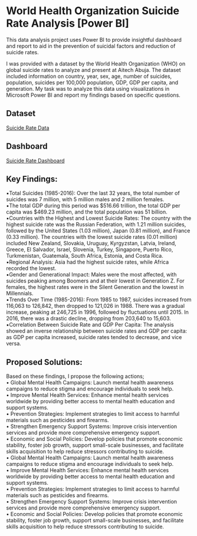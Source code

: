 # World Health Organization Suicide Rate Analysis [Power BI]  
This data analysis project uses Power BI to provide insightful dashboard and report to aid in the prevention of suicidal factors and reduction of suicide rates.

I was provided with a dataset by the World Health Organization (WHO) on global suicide rates to analyze and present at Aitech Abuja. The dataset included information on country, year, sex,
age, number of suicides, population, suicides per 100,000 population, GDP, GDP per capita, and generation. My task was to analyze this data using visualizations in Microsoft Power BI and
report my findings based on specific questions.

## Dataset  
<a href="https://1drv.ms/x/c/ebab623a643e4df1/ESkIcYVEdZVPl1W77ZPmIpIBEjzIgzDvJkpz4xncxlYW6A?e=IUmnHn">Suicide Rate Data</a>  
## Dashboard  
<a href="https://1drv.ms/i/c/ebab623a643e4df1/ETRsxhoIiNxOrgUb7Vz7R7cBdn4LqGX_La4pbO07lAwpMg?e=kPCQad">Suicide Rate Dashboard</a>  
## Key Findings:  
▪️Total Suicides (1985-2016): Over the last 32 years, the total number of suicides was 7 million, with 5 million males and 2 million females.  
▪️The total GDP during this period was $516.66 trillion, the total GDP per capita was $469.23 million, and the total population was 51 billion.  
▪️Countries with the Highest and Lowest Suicide Rates: The country with the highest suicide rate was the Russian Federation, with 1.21 million suicides, followed by the United States (1.03
million), Japan (0.81 million), and France (0.33 million).  The countries with the lowest suicide rates (0.01 million) included New Zealand, Slovakia, Uruguay, Kyrgyzstan, Latvia, Ireland,
Greece, El Salvador, Israel, Slovenia, Turkey, Singapore, Puerto Rico, Turkmenistan, Guatemala, South Africa, Estonia, and Costa Rica.  
▪️Regional Analysis: Asia had the highest suicide rates, while Africa recorded the lowest.  
▪️Gender and Generational Impact: Males were the most affected, with suicides peaking among Boomers and at their lowest in Generation Z. For females, the highest rates were in the
Silent Generation and the lowest in Millennials.  
▪️Trends Over Time (1985-2016): From 1985 to 1987, suicides increased from 116,063 to 126,842, then dropped to 121,026 in 1988. There was a gradual increase, peaking at 246,725 in
1996, followed by fluctuations until 2015. In 2016, there was a drastic decline, dropping from 203,640 to 15,603.  
▪️Correlation Between Suicide Rate and GDP Per Capita: The analysis showed an inverse relationship between suicide rates and GDP per capita: as GDP per capita increased, suicide
rates tended to decrease, and vice versa.  

## Proposed Solutions:  
Based on these findings, I propose the following actions;  
• Global Mental Health Campaigns: Launch mental health awareness campaigns to reduce stigma and encourage individuals to seek help.  
• Improve Mental Health Services: Enhance mental health services worldwide by providing better access to mental health education and support systems.  
• Prevention Strategies: Implement strategies to limit access to harmful materials such as pesticides and firearms.  
• Strengthen Emergency Support Systems: Improve crisis intervention services and provide more comprehensive emergency support.  
• Economic and Social Policies: Develop policies that promote economic stability, foster job growth, support small-scale businesses, and facilitate skills acquisition to help reduce stressors
contributing to suicide.  
• Global Mental Health Campaigns: Launch mental health awareness campaigns to reduce stigma and encourage individuals to seek help.  
• Improve Mental Health Services: Enhance mental health services worldwide by providing better access to mental health education and support systems.  
• Prevention Strategies: Implement strategies to limit access to harmful materials such as pesticides and firearms.  
• Strengthen Emergency Support Systems: Improve crisis intervention services and provide more comprehensive emergency support.  
• Economic and Social Policies: Develop policies that promote economic stability, foster job growth, support small-scale businesses, and facilitate skills acquisition to help reduce stressors
contributing to suicide.  
